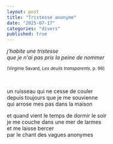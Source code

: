 ```yaml
---
layout: post
title: "Tristesse anonyme"
date: "2025-07-17"
categories: "divers"
published: true
---
```


*j'habite une tristesse  
que je n'ai pas pris la peine de nommer*  

<sup>(Virginie Savard, *Les deuils transparents*, p. 96)</sup>  

<br/>  

un ruisseau qui ne cesse de couler  
depuis toujours que je me souvienne  
qui arrose mes pas dans la maison  

et quand vient le temps de dormir le soir  
je me couche dans une mer de larmes  
et me laisse bercer  
par le chant des vagues anonymes  
